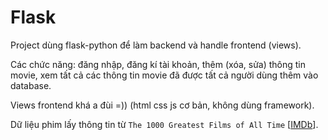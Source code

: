 # Flask

Project dùng flask-python để làm backend và handle frontend (views).

Các chức năng: đăng nhập, đăng kí tài khoản, thêm (xóa, sửa) thông tin movie, xem tất cả các thông tin movie đã được tất cả người dùng thêm vào database.

Views frontend khá a đùi =)) (html css js cơ bản, không dùng framework).

Dữ liệu phim lấy thông tin từ `The 1000 Greatest Films of All Time` [[IMDb](https://www.imdb.com/list/ls006266261/)].


